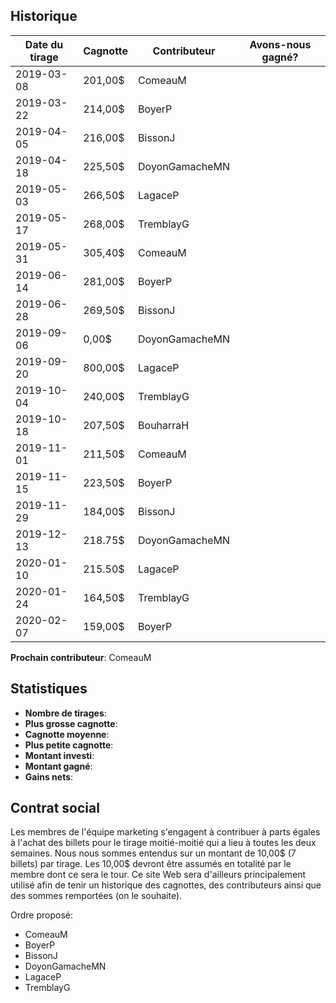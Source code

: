 ## Historique

| Date du tirage | Cagnotte | Contributeur | Avons-nous gagné? |
| --- | --- | --- | :---: |
| 2019-03-08 | 201,00$ | ComeauM | <i class="far fa-sad-tear"></i> |
| 2019-03-22 | 214,00$ | BoyerP | <i class="far fa-sad-tear"></i> |
| 2019-04-05 | 216,00$ | BissonJ | <i class="far fa-sad-tear"></i> |
| 2019-04-18 | 225,50$ | DoyonGamacheMN | <i class="far fa-sad-tear"></i> |
| 2019-05-03 | 266,50$ | LagaceP | <i class="far fa-sad-tear"></i> |
| 2019-05-17 | 268,00$ | TremblayG | <i class="far fa-sad-tear"></i> |
| 2019-05-31 | 305,40$ | ComeauM | <i class="far fa-sad-tear"></i> |
| 2019-06-14 | 281,00$ | BoyerP | <i class="far fa-sad-tear"></i> |
| 2019-06-28 | 269,50$ | BissonJ | <i class="far fa-sad-tear"></i> |
| 2019-09-06 | 0,00$ | DoyonGamacheMN | <i class="far fa-sad-tear"></i> |
| 2019-09-20 | 800,00$ | LagaceP | <i class="far fa-sad-tear"></i> |
| 2019-10-04 | 240,00$ | TremblayG | <i class="far fa-sad-tear"></i> |
| 2019-10-18 | 207,50$ | BouharraH | <i class="far fa-sad-tear"></i> |
| 2019-11-01 | 211,50$ | ComeauM | <i class="far fa-sad-tear"></i> |
| 2019-11-15 | 223,50$ | BoyerP | <i class="far fa-sad-tear"></i> |
| 2019-11-29 | 184,00$ | BissonJ | <i class="far fa-sad-tear"></i> |
| 2019-12-13 | 218.75$ | DoyonGamacheMN | <i class="far fa-sad-tear"></i> |
| 2020-01-10 | 215.50$ | LagaceP | <i class="far fa-sad-tear"></i> |
| 2020-01-24 | 164,50$ | TremblayG | <i class="far fa-sad-tear"></i> |
| 2020-02-07 | 159,00$ | BoyerP | <i class="far fa-sad-tear"></i> |

**Prochain contributeur**: ComeauM

## Statistiques

- **Nombre de tirages**: <span id="nombre-de-tirages"></span>
- **Plus grosse cagnotte**: <span id="plus-grosse-cagnotte"></span>
- **Cagnotte moyenne**: <span id="cagnotte-moyenne"></span>
- **Plus petite cagnotte**: <span id="plus-petite-cagnotte"></span>
- **Montant investi**: <span id="montant-investi"></span>
- **Montant gagné**: <span id="montant-gagne"></span>
- **Gains nets**: <span id="gains-nets"></span>

## Contrat social

Les membres de l'équipe marketing s'engagent à contribuer à parts égales à
l'achat des billets pour le tirage moitié-moitié qui a lieu à toutes les deux
semaines. Nous nous sommes entendus sur un montant de 10,00$ (7 billets) par
tirage. Les 10,00$ devront être assumés en totalité par le membre dont ce sera
le tour. Ce site Web sera d'ailleurs principalement utilisé afin de tenir un
historique des cagnottes, des contributeurs ainsi que des sommes remportées (on
le souhaite).

Ordre proposé:

- ComeauM
- BoyerP
- BissonJ
- DoyonGamacheMN
- LagaceP
- TremblayG